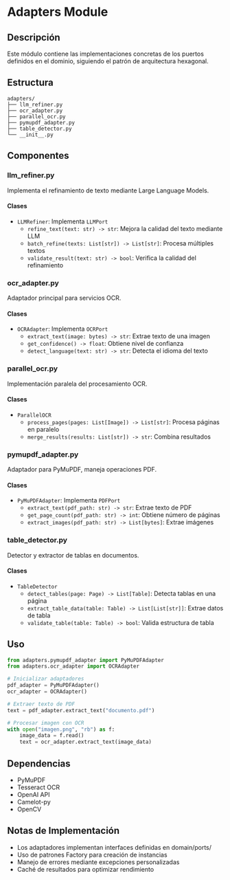 # Adapters Module

## Descripción
Este módulo contiene las implementaciones concretas de los puertos definidos en el dominio, siguiendo el patrón de arquitectura hexagonal.

## Estructura
```
adapters/
├── llm_refiner.py
├── ocr_adapter.py
├── parallel_ocr.py
├── pymupdf_adapter.py
├── table_detector.py
└── __init__.py
```

## Componentes

### llm_refiner.py
Implementa el refinamiento de texto mediante Large Language Models.

#### Clases
- `LLMRefiner`: Implementa `LLMPort`
  - `refine_text(text: str) -> str`: Mejora la calidad del texto mediante LLM
  - `batch_refine(texts: List[str]) -> List[str]`: Procesa múltiples textos
  - `validate_result(text: str) -> bool`: Verifica la calidad del refinamiento

### ocr_adapter.py
Adaptador principal para servicios OCR.

#### Clases
- `OCRAdapter`: Implementa `OCRPort`
  - `extract_text(image: bytes) -> str`: Extrae texto de una imagen
  - `get_confidence() -> float`: Obtiene nivel de confianza
  - `detect_language(text: str) -> str`: Detecta el idioma del texto

### parallel_ocr.py
Implementación paralela del procesamiento OCR.

#### Clases
- `ParallelOCR`
  - `process_pages(pages: List[Image]) -> List[str]`: Procesa páginas en paralelo
  - `merge_results(results: List[str]) -> str`: Combina resultados

### pymupdf_adapter.py
Adaptador para PyMuPDF, maneja operaciones PDF.

#### Clases
- `PyMuPDFAdapter`: Implementa `PDFPort`
  - `extract_text(pdf_path: str) -> str`: Extrae texto de PDF
  - `get_page_count(pdf_path: str) -> int`: Obtiene número de páginas
  - `extract_images(pdf_path: str) -> List[bytes]`: Extrae imágenes

### table_detector.py
Detector y extractor de tablas en documentos.

#### Clases
- `TableDetector`
  - `detect_tables(page: Page) -> List[Table]`: Detecta tablas en una página
  - `extract_table_data(table: Table) -> List[List[str]]`: Extrae datos de tabla
  - `validate_table(table: Table) -> bool`: Valida estructura de tabla

## Uso
```python
from adapters.pymupdf_adapter import PyMuPDFAdapter
from adapters.ocr_adapter import OCRAdapter

# Inicializar adaptadores
pdf_adapter = PyMuPDFAdapter()
ocr_adapter = OCRAdapter()

# Extraer texto de PDF
text = pdf_adapter.extract_text("documento.pdf")

# Procesar imagen con OCR
with open("imagen.png", "rb") as f:
    image_data = f.read()
    text = ocr_adapter.extract_text(image_data)
```

## Dependencias
- PyMuPDF
- Tesseract OCR
- OpenAI API
- Camelot-py
- OpenCV

## Notas de Implementación
- Los adaptadores implementan interfaces definidas en domain/ports/
- Uso de patrones Factory para creación de instancias
- Manejo de errores mediante excepciones personalizadas
- Caché de resultados para optimizar rendimiento
